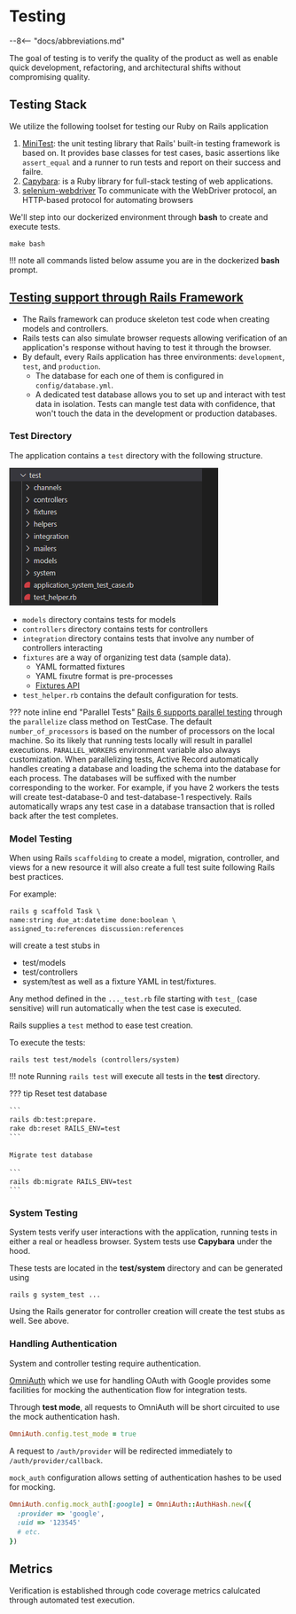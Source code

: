 # Testing

--8<-- "docs/abbreviations.md"

The goal of testing is to verify the quality of the product as well as enable quick development, refactoring, and architectural shifts without compromising quality. 

<!-- We strive for TDD and the recipes that follow demonstrate how to achieve TDD with our current stack.  -->

<!-- 
## Behavior Driven Development
[BDD](https://semaphoreci.com/community/tutorials/behavior-driven-development) combines TDD with domain driven design and object-oriented design and analysis.   -->

<!-- ## Test Driven Development
TDD is an approach to automated software testing that involves writing a failing test before writing the production code to make it pass.   -->

<!-- We'll follow **outside-in** TDD where our first step will be to create an end-to-end test describing the feature we want users to be be able to accomplish.  In Rails, end-to-end tests are referred to as system tests. -->

<!-- ??? tip inline end "helpful resources on TDD"
    * https://learntdd.in -->

## Testing Stack
We utilize the following toolset for testing our Ruby on Rails application

1. [MiniTest](https://github.com/seattlerb/minitest):  the unit testing library that Rails' built-in testing framework is based on. 
   It provides base classes for test cases, basic assertions like ```assert_equal``` and a runner to run tests and report on their success and failre. 
2. [Capybara](https://github.com/teamcapybara/capybara):  is a Ruby library for full-stack testing of web applications.
3. [selenium-webdriver](https://www.selenium.dev/selenium/docs/api/rb/index.html) To communicate with the WebDriver protocol, an HTTP-based protocol for automating browsers

<!-- 2. RSpec
3. Database cleaner:  to ensure a clean state for database during tests
4. [FactoryBot](https://github.com/thoughtbot/factory_bot/wiki):  a fixtures replacement
5. Faker:  a library for generating fake data  -->

<!-- ### RSpec
[RSpec](https://github.com/rspec/rspec-rails) is a testing frameork that describes an application's behavior. 

We utilize RSpec by way of the [rspec-rails](https://rubygems.org/gems/rspec-rails), along with  ```capybara```, and ```selenium-webdriver```  for browser based testing. 

The tests are located in the ```spec``` directory.

??? info inline end "make command for CI"
    ```make test```        
 -->

We'll step into our dockerized environment through **bash** to create and execute tests.

```
make bash
```

!!! note 
    all commands listed below assume you are in the dockerized **bash** prompt.


## [Testing support through Rails Framework](https://guides.rubyonrails.org/v4.2/testing.html)

* The Rails framework can produce skeleton test code when creating models and controllers.
* Rails tests can also simulate browser requests allowing verification of an application's response without having to test it through the browser.
* By default, every Rails application has three environments: ```development```, ```test```, and ```production```. 
    * The database for each one of them is configured in ```config/database.yml```.
    * A dedicated test database allows you to set up and interact with test data in isolation. Tests can mangle test data with confidence, that won't touch the data in the development or production databases.

### Test Directory
The application contains a ```test``` directory with the following structure.

![test directory](test-directory.png)


*  ```models``` directory contains tests for models
*  ```controllers``` directory contains tests for controllers 
* ```integration``` directory contains tests that involve any number of controllers interacting
* ```fixtures``` are a way of organizing test data (sample data).
   * YAML formatted fixtures
   * YAML fixutre format is pre-processes
   * [Fixtures API](https://api.rubyonrails.org/classes/ActiveRecord/FixtureSet.html)
* ```test_helper.rb``` contains the default configuration for tests. 

??? note inline end "Parallel Tests" 
    [Rails 6 supports parallel testing](https://edgeguides.rubyonrails.org/testing.html#parallel-testing) through the ```parallelize``` class method on TestCase. 
    The default ```number_of_processors``` is based on the number of processors on the local machine.  So its likely that running tests locally will result in parallel executions. 
    ```PARALLEL_WORKERS``` environment variable also always customization. 
    When parallelizing tests, Active Record automatically handles creating a database and loading the schema into the database for each process. The databases will be suffixed with the number corresponding to the worker. For example, if you have 2 workers the tests will create test-database-0 and test-database-1 respectively.
    Rails automatically wraps any test case in a database transaction that is rolled back after the test completes.

### Model Testing

When using Rails ```scaffolding``` to create a model, migration, controller, and views for a new resource it will also create a full test suite following Rails best practices.  

For example: 

```
rails g scaffold Task \
name:string due_at:datetime done:boolean \
assigned_to:references discussion:references
```

will create a test stubs in 
* test/models
* test/controllers
* system/test
as well as a fixture YAML in test/fixtures.

Any method defined in the ```..._test.rb``` file starting with ```test_``` (case sensitive) will run automatically when the test case is executed.

Rails supplies a ```test``` method to ease test creation.  

To execute the tests:
```
rails test test/models (controllers/system)
```

!!! note
    Running ```rails test``` will execute all tests in the **test** directory.

<!-- To execute the test run rspec follwed by the directory or file.  See [here](https://github.com/rspec/rspec-rails#running-specs) for more usage scenarios.

```
rspec spec/models
``` 
-->

??? tip
    Reset test database 

    ```
    rails db:test:prepare.
    rake db:reset RAILS_ENV=test
    ```

    Migrate test database

    ```
    rails db:migrate RAILS_ENV=test
    ```

### System Testing
System tests verify user interactions with the application, running tests in either a real or headless browser.  System tests use **Capybara** under the hood.  

These tests are located in the **test/system** directory and can be generated using 

```
rails g system_test ...
```

Using the Rails generator for controller creation will create the test stubs as well. See above.


### Handling Authentication 
System and controller testing require authentication.

[OmniAuth](https://github.com/omniauth/omniauth/wiki/Integration-Testing) which we use for handling OAuth with Google provides some facilities for mocking the authentication flow for integration tests.

Through **test mode**, all requests to OmniAuth will be short circuited to use the mock authentication hash. 

```ruby
OmniAuth.config.test_mode = true
```

A request to ```/auth/provider``` will be redirected immediately to ```/auth/provider/callback```.

```mock_auth``` configuration allows setting of authentication hashes to be used for mocking.

```ruby
OmniAuth.config.mock_auth[:google] = OmniAuth::AuthHash.new({
  :provider => 'google',
  :uid => '123545'
  # etc.
})
```


<!-- 
```
rails g rspec:system add_tasks_to_discussion
```
This will create a file ```spec/system/add_tasks_to_discussions_spec.rb```

![](spec-test.png)

Run the tests on the bash prompt by invoking **rspec**
```
rspec spec/system

```

!!! Note 
    Running **rspec** without specifiying a directory or file will run all tests in the **spec** directory.  -->


## Metrics
Verification is established through code coverage metrics calulcated through automated test execution. 


